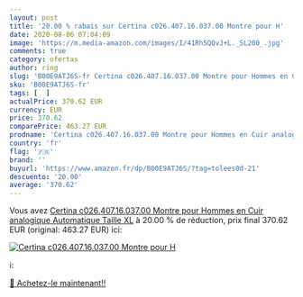 ```yaml
---
layout: post
title: '20.00 % rabais sur Certina c026.407.16.037.00 Montre pour H'
date: 2020-08-06 07:04:09
image: 'https://m.media-amazon.com/images/I/41Rh5QQvJ+L._SL200_.jpg'
comments: true
category: ofertas
author: ring
slug: 'B00E9ATJ6S-fr Certina c026.407.16.037.00 Montre pour Hommes en Cuir...'
sku: 'B00E9ATJ6S-fr'
tags: [  ]
actualPrice: 370.62 EUR
currency: EUR
price: 370.62
comparePrice: 463.27 EUR
prodname: 'Certina c026.407.16.037.00 Montre pour Hommes en Cuir analogique Automatique Taille XL'
country: 'fr'
flag: '🇫🇷'
brand: ''
buyurl: 'https://www.amazon.fr/dp/B00E9ATJ6S/?tag=tolees0d-21'
descuento: '20.00'
average: '370.62'
---
```


Vous avez [Certina c026.407.16.037.00 Montre pour Hommes en Cuir analogique Automatique Taille XL](https://www.amazon.fr/dp/B00E9ATJ6S/?tag=tolees0d-21)  à  20.00 % de réduction, prix final  370.62 EUR (original: 463.27 EUR) ici:

[![Certina c026.407.16.037.00 Montre pour H](https://m.media-amazon.com/images/I/41Rh5QQvJ+L._SL200_.jpg)](https://www.amazon.fr/dp/B00E9ATJ6S/?tag=tolees0d-21)

ℹ️:


[🛒 Achetez-le maintenant!!](https://www.amazon.fr/dp/B00E9ATJ6S/?tag=tolees0d-21)
